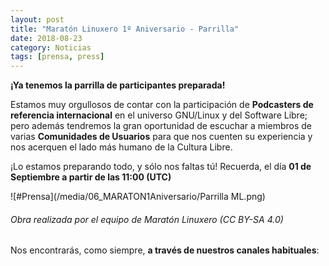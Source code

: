 ```yaml
---
layout: post
title: "Maratón Linuxero 1º Aniversario - Parrilla"
date: 2018-08-23
category: Noticias
tags: [prensa, press]
---
```


**¡Ya tenemos la parrilla de participantes preparada!**

Estamos muy orgullosos de contar con la participación de **Podcasters de referencia internacional** en el universo GNU/Linux y del Software Libre; pero además tendremos la gran oportunidad de escuchar a miembros de varias **Comunidades de Usuarios** para que nos cuenten su experiencia y nos acerquen el lado más humano de la Cultura Libre.

¡Lo estamos preparando todo, y sólo nos faltas tú! Recuerda, el día **01 de Septiembre a partir de las 11:00 (UTC)**


![#Prensa](/media/06_MARATON1Aniversario/Parrilla ML.png)
###### Obra realizada por el equipo de Maratón Linuxero (CC BY-SA 4.0)


Nos encontrarás, como siempre, **a través de nuestros canales habituales**:
